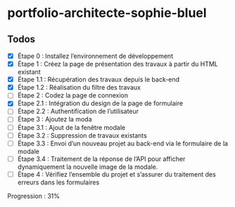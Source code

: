 # portfolio-architecte-sophie-bluel

## Todos

- [x] Étape 0 : Installez l’environnement de développement
- [x] Étape 1 : Créez la page de présentation des travaux à partir du HTML existant
- [x] Étape 1.1 : Récupération des travaux depuis le back-end
- [x] Étape 1.2 : Réalisation du filtre des travaux
- [ ] Étape 2 : Codez la page de connexion
- [x] Étape 2.1 : Intégration du design de la page de formulaire
- [ ] Étape 2.2 : Authentification de l’utilisateur
- [ ] Étape 3 : Ajoutez la moda
- [ ] Étape 3.1 : Ajout de la fenêtre modale
- [ ] Étape 3.2 : Suppression de travaux existants
- [ ] Étape 3.3 : Envoi d’un nouveau projet au back-end via le formulaire de la modale
- [ ] Étape 3.4 : Traitement de la réponse de l’API pour afficher dynamiquement la nouvelle image de la modale.
- [ ] Étape 4 : Vérifiez l’ensemble du projet et s’assurer du traitement des erreurs dans les formulaires

Progression : 31%
